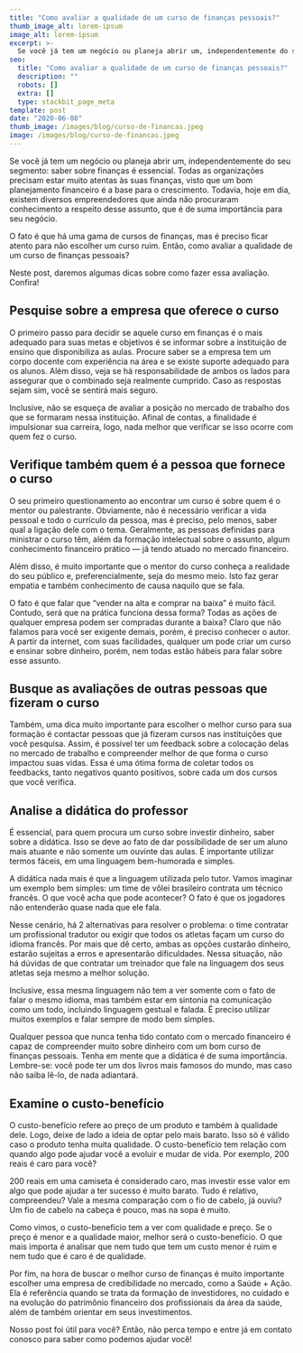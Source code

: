 ```yaml
---
title: "Como avaliar a qualidade de um curso de finanças pessoais?"
thumb_image_alt: lorem-ipsum
image_alt: lorem-ipsum
excerpt: >-
  Se você já tem um negócio ou planeja abrir um, independentemente do seu segmento: saber sobre finanças é essencial. Todas as organizações precisam estar muito atentas às suas finanças, visto que um bom planejamento financeiro é a base para o crescimento. Todavia, hoje em dia, existem diversos empreendedores que ainda não procuraram conhecimento a respeito desse assunto, que é de suma importância para seu negócio.
seo:
  title: "Como avaliar a qualidade de um curso de finanças pessoais?"
  description: ""
  robots: []
  extra: []
  type: stackbit_page_meta
template: post
date: "2020-06-08"
thumb_image: /images/blog/curso-de-financas.jpeg
image: /images/blog/curso-de-financas.jpeg
---
```


Se você já tem um negócio ou planeja abrir um, independentemente do seu segmento: saber sobre finanças é essencial. Todas as organizações precisam estar muito atentas às suas finanças, visto que um bom planejamento financeiro é a base para o crescimento. Todavia, hoje em dia, existem diversos empreendedores que ainda não procuraram conhecimento a respeito desse assunto, que é de suma importância para seu negócio.

O fato é que há uma gama de cursos de finanças, mas é preciso ficar atento para não escolher um curso ruim. Então, como avaliar a qualidade de um curso de finanças pessoais?

Neste post, daremos algumas dicas sobre como fazer essa avaliação. Confira!

## Pesquise sobre a empresa que oferece o curso

O primeiro passo para decidir se aquele curso em finanças é o mais adequado para suas metas e objetivos é se informar sobre a instituição de ensino que disponibiliza as aulas. Procure saber se a empresa tem um corpo docente com experiência na área e se existe suporte adequado para os alunos. Além disso, veja se há responsabilidade de ambos os lados para assegurar que o combinado seja realmente cumprido. Caso as respostas sejam sim, você se sentirá mais seguro.

Inclusive, não se esqueça de avaliar a posição no mercado de trabalho dos que se formaram nessa instituição. Afinal de contas, a finalidade é impulsionar sua carreira, logo, nada melhor que verificar se isso ocorre com quem fez o curso.

## Verifique também quem é a pessoa que fornece o curso

O seu primeiro questionamento ao encontrar um curso é sobre quem é o mentor ou palestrante. Obviamente, não é necessário verificar a vida pessoal e todo o currículo da pessoa, mas é preciso, pelo menos, saber qual a ligação dele com o tema. Geralmente, as pessoas definidas para ministrar o curso têm, além da formação intelectual sobre o assunto, algum conhecimento financeiro prático — já tendo atuado no mercado financeiro.

Além disso, é muito importante que o mentor do curso conheça a realidade do seu público e, preferencialmente, seja do mesmo meio. Isto faz gerar empatia e também conhecimento de causa naquilo que se fala.

O fato é que falar que “vender na alta e comprar na baixa” é muito fácil. Contudo, será que na prática funciona dessa forma? Todas as ações de qualquer empresa podem ser compradas durante a baixa? Claro que não falamos para você ser exigente demais, porém, é preciso conhecer o autor. A partir da internet, com suas facilidades, qualquer um pode criar um curso e ensinar sobre dinheiro, porém, nem todas estão hábeis para falar sobre esse assunto.

## Busque as avaliações de outras pessoas que fizeram o curso

Também, uma dica muito importante para escolher o melhor curso para sua formação é contactar pessoas que já fizeram cursos nas instituições que você pesquisa. Assim, é possível ter um feedback sobre a colocação delas no mercado de trabalho e compreender melhor de que forma o curso impactou suas vidas. Essa é uma ótima forma de coletar todos os feedbacks, tanto negativos quanto positivos, sobre cada um dos cursos que você verifica.

## Analise a didática do professor

É essencial, para quem procura um curso sobre investir dinheiro, saber sobre a didática. Isso se deve ao fato de dar possibilidade de ser um aluno mais atuante e não somente um ouvinte das aulas. É importante utilizar termos fáceis, em uma linguagem bem-humorada e simples.

A didática nada mais é que a linguagem utilizada pelo tutor. Vamos imaginar um exemplo bem simples: um time de vôlei brasileiro contrata um técnico francês. O que você acha que pode acontecer? O fato é que os jogadores não entenderão quase nada que ele fala.

Nesse cenário, há 2 alternativas para resolver o problema: o time contratar um profissional tradutor ou exigir que todos os atletas façam um curso do idioma francês. Por mais que dê certo, ambas as opções custarão dinheiro, estarão sujeitas a erros e apresentarão dificuldades. Nessa situação, não há dúvidas de que contratar um treinador que fale na linguagem dos seus atletas seja mesmo a melhor solução.

Inclusive, essa mesma linguagem não tem a ver somente com o fato de falar o mesmo idioma, mas também estar em sintonia na comunicação como um todo, incluindo linguagem gestual e falada. É preciso utilizar muitos exemplos e falar sempre de modo bem simples.

Qualquer pessoa que nunca tenha tido contato com o mercado financeiro é capaz de compreender muito sobre dinheiro com um bom curso de finanças pessoais. Tenha em mente que a didática é de suma importância. Lembre-se: você pode ter um dos livros mais famosos do mundo, mas caso não saiba lê-lo, de nada adiantará.

## Examine o custo-benefício

O custo-benefício refere ao preço de um produto e também à qualidade dele. Logo, deixe de lado a ideia de optar pelo mais barato. Isso só é válido caso o produto tenha muita qualidade. O custo-benefício tem relação com quando algo pode ajudar você a evoluir e mudar de vida. Por exemplo, 200 reais é caro para você?

200 reais em uma camiseta é considerado caro, mas investir esse valor em algo que pode ajudar a ter sucesso é muito barato. Tudo é relativo, compreendeu? Vale a mesma comparação com o fio de cabelo, já ouviu? Um fio de cabelo na cabeça é pouco, mas na sopa é muito.

Como vimos, o custo-benefício tem a ver com qualidade e preço. Se o preço é menor e a qualidade maior, melhor será o custo-benefício. O que mais importa é analisar que nem tudo que tem um custo menor é ruim e nem tudo que é caro é de qualidade.

Por fim, na hora de buscar o melhor curso de finanças é muito importante escolher uma empresa de credibilidade no mercado, como a Saúde + Ação. Ela é referência quando se trata da formação de investidores, no cuidado e na evolução do patrimônio financeiro dos profissionais da área da saúde, além de também orientar em seus investimentos.

Nosso post foi útil para você? Então, não perca tempo e entre já em contato conosco para saber como podemos ajudar você!
